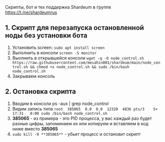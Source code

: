 
Скрипты, бот и тех поддержка Shardeum в группе https://t.me/shardeumrus 

## 1. Скрипт для перезапуска остановленной ноды без установки бота 

1. Установить screen: `sudo apt install screen`
2. Выполнить в консоли `screen -S monitor`
3. Выолнить в открывшейся консоли `wget -q -O node_control.sh https://raw.githubusercontent.com/mesahin001/shardeum/main/node_control.sh && chmod +x node_control.sh && sudo /bin/bash node_control.sh`
4. Закрываем консоль

## 2. Остановка скрипта
1. Вводим в консоли ps -aux | grep node_control
2. Видим запись типа `root  385065  0.0  0.0  12328  4836 pts/3    S+   17:31   0:00 sudo /bin/bash node_control.sh`
3. **385065** - из примера - это PID процесса, у вас каждый раз будет разные цифры, запоминаем их или копируем и вставляем в код ниже вместо **385065**
4. `sudo kill -9 **385065**` - убьет процесс и остановит скрипт
